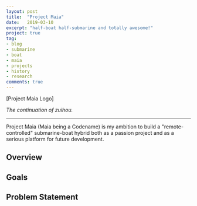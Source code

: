```yaml
---
layout: post
title:  "Project Maia"
date:   2019-03-10
excerpt: "half-boat half-submarine and totally awesome!"
project: true
tag:
- blog 
- submarine
- boat
- maia
- projects
- history
- research
comments: true
---
```


[Project Maia Logo]

*The continuation of zuihou.*

---

Project Maia (Maia being a Codename) is my ambition to build a "remote-controlled" submarine-boat hybrid both as a passion project and as a serious platform for future development.

## Overview

## Goals

## Problem Statement

